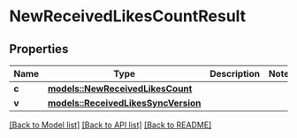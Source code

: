 # NewReceivedLikesCountResult

## Properties

Name | Type | Description | Notes
------------ | ------------- | ------------- | -------------
**c** | [**models::NewReceivedLikesCount**](NewReceivedLikesCount.md) |  | 
**v** | [**models::ReceivedLikesSyncVersion**](ReceivedLikesSyncVersion.md) |  | 

[[Back to Model list]](../README.md#documentation-for-models) [[Back to API list]](../README.md#documentation-for-api-endpoints) [[Back to README]](../README.md)


